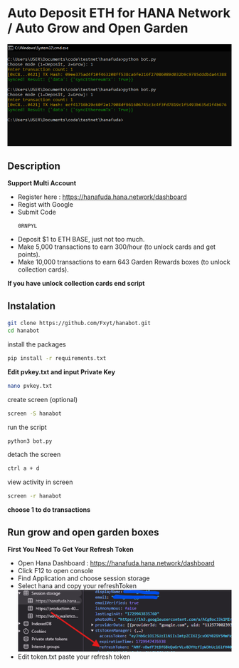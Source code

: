 # Auto Deposit ETH for HANA Network / Auto Grow and Open Garden 

<img width="513" alt="image" src="image.png">


## Description
**Support Multi Account**
- Register here : https://hanafuda.hana.network/dashboard
- Regist with Google
- Submit Code
  ```
  0RNPYL
  ```
- Deposit $1 to ETH BASE, just not too much.
- Make 5,000 transactions to earn 300/hour (to unlock cards and get points).
- Make 10,000 transactions to earn 643 Garden Rewards boxes (to unlock collection cards).

**If you have unlock collection cards end script**

## Instalation
```bash
git clone https://github.com/Fxyt/hanabot.git
cd hanabot
```
install the packages
```bash
pip install -r requirements.txt
```
**Edit pvkey.txt and input Private Key**
```bash
nano pvkey.txt
```
create screen (optional)
```bash
screen -S hanabot
```
run the script
```bash
python3 bot.py
```
detach the screen 
```bash
ctrl a + d
```
view activity in screen
```bash
screen -r hanabot
```

**choose 1 to do transactions**
## Run grow and open garden boxes

**First You Need To Get Your Refresh Token**
- Open Hana Dashboard : https://hanafuda.hana.network/dashboard
- Click F12 to open console
- Find Application and choose session storage
- Select hana and copy your refreshToken
![image](image-2.png)
- Edit token.txt paste your refresh token

